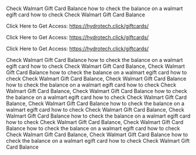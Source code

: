Check Walmart Gift Card Balance how to check the balance on a walmart egift card how to check Check Walmart Gift Card Balance

Click Here to Get Access: https://hydrotech.click/giftcards/

Click Here to Get Access: https://hydrotech.click/giftcards/

Click Here to Get Access: https://hydrotech.click/giftcards/

Check Walmart Gift Card Balance how to check the balance on a walmart egift card how to check Check Walmart Gift Card Balance, Check Walmart Gift Card Balance how to check the balance on a walmart egift card how to check Check Walmart Gift Card Balance, Check Walmart Gift Card Balance how to check the balance on a walmart egift card how to check Check Walmart Gift Card Balance, Check Walmart Gift Card Balance how to check the balance on a walmart egift card how to check Check Walmart Gift Card Balance, Check Walmart Gift Card Balance how to check the balance on a walmart egift card how to check Check Walmart Gift Card Balance, Check Walmart Gift Card Balance how to check the balance on a walmart egift card how to check Check Walmart Gift Card Balance, Check Walmart Gift Card Balance how to check the balance on a walmart egift card how to check Check Walmart Gift Card Balance, Check Walmart Gift Card Balance how to check the balance on a walmart egift card how to check Check Walmart Gift Card Balance
